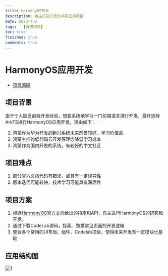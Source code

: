 ```yaml
---
title: HarmonyOS开发
description: 自主研究开发的鸿蒙应用项目
date: 2023-7-2
tags:	[自研项目]
toc: true
finished: true
comments: true
---
```



# HarmonyOS应用开发

* [项目源码](https://github.com/Saglow/CookBook)

## 项目背景
由于个人缺乏前端开发经验，想要系统地学习一门前端语言进行开发，最终选择ArkTS进行HarmonyOS应用开发，理由如下：
1. 鸿蒙作为华为开发的新兴系统未来前景较好，学习价值高
2. 鸿蒙主推的低代码云开发等理念降低学习成本
3. 鸿蒙作为国内开发的系统，有较好的中文社区

## 项目难点
1. 部分官方文档代码有错误，或具有一定误导性
2. 版本迭代可能较快，技术学习可能具有滞后性

## 项目方案
1. 根据[HarmonyOS官方文档](https://developer.harmonyos.com/cn)给出的指南和API，自主进行HarmonyOS的研究和开发。
2. 通过下载CodeLab源码，探索、熟悉常见页面的开发逻辑
3. 整合各个常用的UI布局、组件、Codelab项目，使得未来开发有一定模块化基础

## 应用结构图
![1](..\..\images\HarmonyOS_CookBook.png)